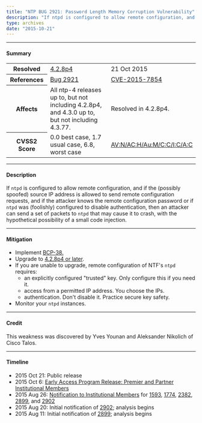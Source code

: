 ```yaml
---
title: "NTP BUG 2921: Password Length Memory Corruption Vulnerability"
description: "If ntpd is configured to allow remote configuration, and the source IP address is allowed to send remote configuration requests, and the attacker knows the remote configuration password or ntpd was configured to disable authentication, then an attacker can send a set of packets to crash ntpd. This bug was resolved in NTP 4.2.8p4."
type: archives
date: "2015-10-21"
---
```


* * *

#### Summary

<table>
  <tbody>
	<tr>
		<th><b>Resolved</b></th>
		<td><a href="/support/securitynotice/4_2_8p4-release-announcement/">4.2.8p4</a></td>
		<td>21 Oct 2015</td>
	</tr>
	<tr>
		<th><b>References</b></th>
		<td><a href="https://bugs.ntp.org/show_bug.cgi?id=2921">Bug 2921</a></td>
		<td><a href="https://nvd.nist.gov/vuln/detail/CVE-2015-7854">CVE-2015-7854</a></td>
	</tr>
	<tr>
		<th><b>Affects</b></th>
		<td>All ntp-4 releases up to, but not including 4.2.8p4,<br> and 4.3.0 up to, but not including 4.3.77.</td>
		<td>Resolved in 4.2.8p4.</td>
	</tr>
	<tr>
		<th><b>CVSS2 Score</b></th>
		<td>0.0 best case, 1.7 usual case, 6.8, worst case</td>
		<td><a href="https://nvd.nist.gov/vuln-metrics/cvss/v2-calculator?calculator&version=2.0&vector=(AV:N/AC:H/Au:M/C:C/I:C/A:C)">AV:N/AC:H/Au:M/C:C/I:C/A:C</a></td>
	</tr>	
  </tbody>	
</table>

* * *
    
#### Description 

If `ntpd` is configured to allow remote configuration, and if the (possibly spoofed) source IP address is allowed to send remote configuration requests, and if the attacker knows the remote configuration password or if `ntpd` was (foolishly) configured to disable authentication, then an attacker can send a set of packets to `ntpd` that may cause it to crash, with the hypothetical possibility of a small code injection.

* * *
    
#### Mitigation

* Implement [BCP-38.](http://www.bcp38.info/index.php/Main_Page)
* Upgrade to [4.2.8p4 or later](/downloads/).
* If you are unable to upgrade, remote configuration of NTF's `ntpd` requires:
  * an explicitly configured "trusted" key. Only configure this if you need it.
  * access from a permitted IP address. You choose the IPs.
  * authentication. Don't disable it. Practice secure key safety. 
* Monitor your `ntpd` instances. 

* * *

#### Credit

This weakness was discovered by Yves Younan and Aleksander Nikolich of Cisco Talos.

* * *

#### Timeline

* 2015 Oct 21: Public release
* 2015 Oct 6: [Early Access Program Release: Premier and Partner Institutional Members](https://www.nwtime.org/membership/benefits/)
* 2015 Aug 26: [Notification to Institutional Members](https://www.nwtime.org/membership/benefits/) for [1593](/support/securitynotice/ntpbug1593/), [1774](/support/securitynotice/ntpbug1774/), [2382](/support/securitynotice/ntpbug2382/), [2899](/support/securitynotice/ntpbug2899/), and [2902](/support/securitynotice/ntpbug2902/)
* 2015 Aug 20: Initial notification of [2902](/support/securitynotice/ntpbug2902/); analysis begins
* 2015 Aug 11: Initial notification of [2899](/support/securitynotice/ntpbug2899/); analysis begins